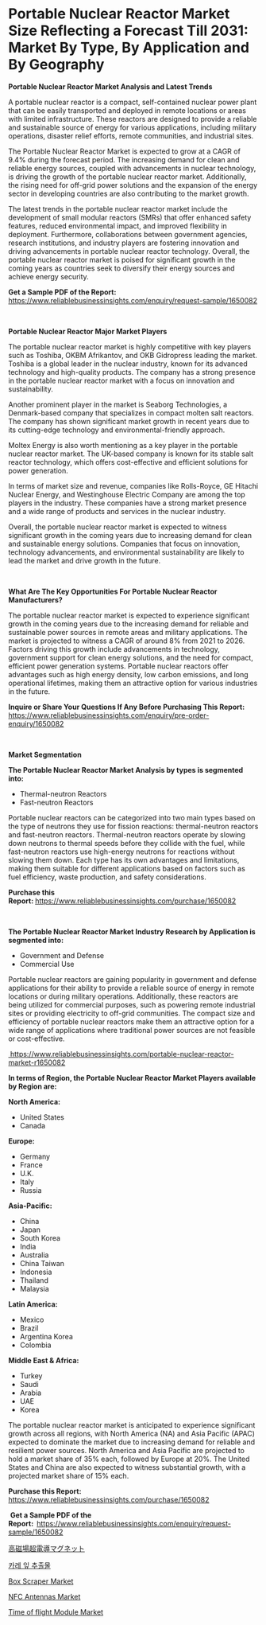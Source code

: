<p><h1>Portable Nuclear Reactor Market Size Reflecting a Forecast Till 2031: Market By Type, By Application and By Geography</h1></p><p><strong>Portable Nuclear Reactor Market Analysis and Latest Trends</strong></p>
<p><p>A portable nuclear reactor is a compact, self-contained nuclear power plant that can be easily transported and deployed in remote locations or areas with limited infrastructure. These reactors are designed to provide a reliable and sustainable source of energy for various applications, including military operations, disaster relief efforts, remote communities, and industrial sites.</p><p>The Portable Nuclear Reactor Market is expected to grow at a CAGR of 9.4% during the forecast period. The increasing demand for clean and reliable energy sources, coupled with advancements in nuclear technology, is driving the growth of the portable nuclear reactor market. Additionally, the rising need for off-grid power solutions and the expansion of the energy sector in developing countries are also contributing to the market growth.</p><p>The latest trends in the portable nuclear reactor market include the development of small modular reactors (SMRs) that offer enhanced safety features, reduced environmental impact, and improved flexibility in deployment. Furthermore, collaborations between government agencies, research institutions, and industry players are fostering innovation and driving advancements in portable nuclear reactor technology. Overall, the portable nuclear reactor market is poised for significant growth in the coming years as countries seek to diversify their energy sources and achieve energy security.</p></p>
<p><strong>Get a Sample PDF of the Report:&nbsp;</strong> <a href="https://www.reliablebusinessinsights.com/enquiry/request-sample/1650082">https://www.reliablebusinessinsights.com/enquiry/request-sample/1650082</a></p>
<p>&nbsp;</p>
<p><strong>Portable Nuclear Reactor Major Market Players</strong></p>
<p><p>The portable nuclear reactor market is highly competitive with key players such as Toshiba, OKBM Afrikantov, and OKB Gidropress leading the market. Toshiba is a global leader in the nuclear industry, known for its advanced technology and high-quality products. The company has a strong presence in the portable nuclear reactor market with a focus on innovation and sustainability.</p><p>Another prominent player in the market is Seaborg Technologies, a Denmark-based company that specializes in compact molten salt reactors. The company has shown significant market growth in recent years due to its cutting-edge technology and environmental-friendly approach.</p><p>Moltex Energy is also worth mentioning as a key player in the portable nuclear reactor market. The UK-based company is known for its stable salt reactor technology, which offers cost-effective and efficient solutions for power generation.</p><p>In terms of market size and revenue, companies like Rolls-Royce, GE Hitachi Nuclear Energy, and Westinghouse Electric Company are among the top players in the industry. These companies have a strong market presence and a wide range of products and services in the nuclear industry.</p><p>Overall, the portable nuclear reactor market is expected to witness significant growth in the coming years due to increasing demand for clean and sustainable energy solutions. Companies that focus on innovation, technology advancements, and environmental sustainability are likely to lead the market and drive growth in the future.</p></p>
<p>&nbsp;</p>
<p><strong>What Are The Key Opportunities For Portable Nuclear Reactor Manufacturers?</strong></p>
<p><p>The portable nuclear reactor market is expected to experience significant growth in the coming years due to the increasing demand for reliable and sustainable power sources in remote areas and military applications. The market is projected to witness a CAGR of around 8% from 2021 to 2026. Factors driving this growth include advancements in technology, government support for clean energy solutions, and the need for compact, efficient power generation systems. Portable nuclear reactors offer advantages such as high energy density, low carbon emissions, and long operational lifetimes, making them an attractive option for various industries in the future.</p></p>
<p><strong>Inquire or Share Your Questions If Any Before Purchasing This Report:</strong> <a href="https://www.reliablebusinessinsights.com/enquiry/pre-order-enquiry/1650082">https://www.reliablebusinessinsights.com/enquiry/pre-order-enquiry/1650082</a></p>
<p>&nbsp;</p>
<p><strong>Market Segmentation</strong></p>
<p><strong>The Portable Nuclear Reactor Market Analysis by types is segmented into:</strong></p>
<p><ul><li>Thermal-neutron Reactors</li><li>Fast-neutron Reactors</li></ul></p>
<p><p>Portable nuclear reactors can be categorized into two main types based on the type of neutrons they use for fission reactions: thermal-neutron reactors and fast-neutron reactors. Thermal-neutron reactors operate by slowing down neutrons to thermal speeds before they collide with the fuel, while fast-neutron reactors use high-energy neutrons for reactions without slowing them down. Each type has its own advantages and limitations, making them suitable for different applications based on factors such as fuel efficiency, waste production, and safety considerations.</p></p>
<p><strong>Purchase this Report:&nbsp;</strong><a href="https://www.reliablebusinessinsights.com/purchase/1650082">https://www.reliablebusinessinsights.com/purchase/1650082</a></p>
<p>&nbsp;</p>
<p><strong>The Portable Nuclear Reactor Market Industry Research by Application is segmented into:</strong></p>
<p><ul><li>Government and Defense</li><li>Commercial Use</li></ul></p>
<p><p>Portable nuclear reactors are gaining popularity in government and defense applications for their ability to provide a reliable source of energy in remote locations or during military operations. Additionally, these reactors are being utilized for commercial purposes, such as powering remote industrial sites or providing electricity to off-grid communities. The compact size and efficiency of portable nuclear reactors make them an attractive option for a wide range of applications where traditional power sources are not feasible or cost-effective.</p></p>
<p><a href="https://www.reliablebusinessinsights.com/portable-nuclear-reactor-market-r1650082">&nbsp;https://www.reliablebusinessinsights.com/portable-nuclear-reactor-market-r1650082</a></p>
<p><strong>In terms of Region, the Portable Nuclear Reactor Market Players available by Region are:</strong></p>
<p>
    <p> <strong> North America: </strong>
        <ul>
            <li>United States</li>
            <li>Canada</li>
        </ul>
        </p> 
    <p> <strong> Europe: </strong>
        <ul>
            <li>Germany</li>
            <li>France</li>
            <li>U.K.</li>
            <li>Italy</li>
            <li>Russia</li>
        </ul>
        </p> 
    <p> <strong> Asia-Pacific: </strong>
        <ul>
            <li>China</li>
            <li>Japan</li>
            <li>South Korea</li>
            <li>India</li>
            <li>Australia</li>
            <li>China Taiwan</li>
            <li>Indonesia</li>
            <li>Thailand</li>
            <li>Malaysia</li>
        </ul>
        </p> 
    <p> <strong> Latin America: </strong>
        <ul>
            <li>Mexico</li>
            <li>Brazil</li>
            <li>Argentina Korea</li>
            <li>Colombia</li>
        </ul>
        </p> 
    <p> <strong> Middle East & Africa: </strong>
        <ul>
            <li>Turkey</li>
            <li>Saudi</li>
            <li>Arabia</li>
            <li>UAE</li>
            <li>Korea</li>
        </ul>
    </p>
    </p>
<p><p>The portable nuclear reactor market is anticipated to experience significant growth across all regions, with North America (NA) and Asia Pacific (APAC) expected to dominate the market due to increasing demand for reliable and resilient power sources. North America and Asia Pacific are projected to hold a market share of 35% each, followed by Europe at 20%. The United States and China are also expected to witness substantial growth, with a projected market share of 15% each.</p></p>
<p><strong>Purchase this Report: </strong><a href="https://www.reliablebusinessinsights.com/purchase/1650082">https://www.reliablebusinessinsights.com/purchase/1650082</a></p>
<p>&nbsp;<strong>Get a Sample PDF of the Report:&nbsp;&nbsp;</strong><a href="https://www.reliablebusinessinsights.com/enquiry/request-sample/1650082">https://www.reliablebusinessinsights.com/enquiry/request-sample/1650082</a></p>
<p><strong></strong></p>
<p><p><a href="https://github.com/KenyonJohns/Market-Research-Report-List-1/blob/main/8795285149237.md">高磁場超電導マグネット</a></p><p><a href="https://github.com/konokaryan/Market-Research-Report-List-1/blob/main/9404966158972.md">카레 잎 추출물</a></p><p><a href="https://issuu.com/reportprime-2/docs/box-scraper-market-size-2030.pptx">Box Scraper Market</a></p><p><a href="https://github.com/qrkceaah30/Market-Research-Report-List-1/blob/main/nfc-antennas-market.md">NFC Antennas Market</a></p><p><a href="https://github.com/caicuccucga/Market-Research-Report-List-1/blob/main/time-of-flight-module-market.md">Time of flight Module Market</a></p></p>